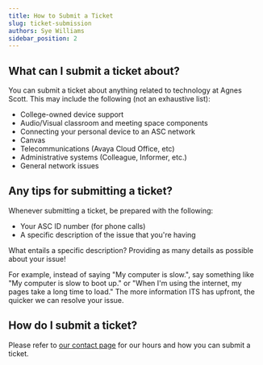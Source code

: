 ```yaml
---
title: How to Submit a Ticket
slug: ticket-submission
authors: Sye Williams
sidebar_position: 2
---
```

## What can I submit a ticket about?
You can submit a ticket about anything related to technology at Agnes Scott. This may include the following (not an exhaustive list):
- College-owned device support
- Audio/Visual classroom and meeting space components
- Connecting your personal device to an ASC network
- Canvas
- Telecommunications (Avaya Cloud Office, etc)
- Administrative systems (Colleague, Informer, etc.)
- General network issues

## Any tips for submitting a ticket?
Whenever submitting a ticket, be prepared with the following:
- Your ASC ID number (for phone calls)
- A specific description of the issue that you're having

What entails a specific description? Providing as many details as possible about your issue! 

For example, instead of saying "My computer is slow.", say something like "My computer is slow to boot up." or "When I'm using the internet, my pages take a long time to load." The more information ITS has upfront, the quicker we can resolve your issue. 

## How do I submit a ticket?

Please refer to [our contact page](https://asc-testsite2.netlify.app/docs/contact-info-hours) for our hours and how you can submit a ticket. 
